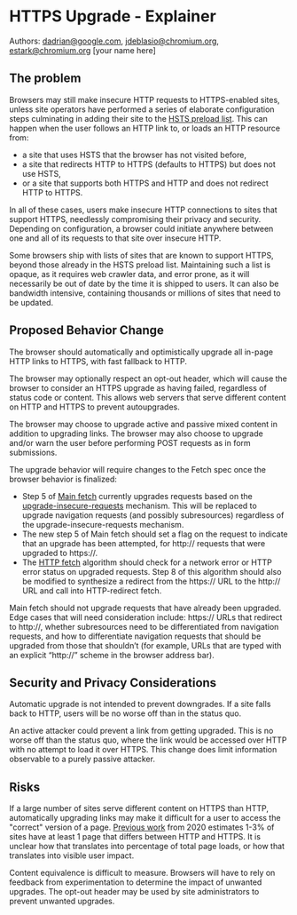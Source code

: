 # HTTPS Upgrade - Explainer

Authors: dadrian@google.com, jdeblasio@chromium.org, estark@chromium.org \[your name here]

## The problem

Browsers may still make insecure HTTP requests to HTTPS-enabled sites, unless
site operators have performed a series of elaborate configuration steps
culminating in adding their site to the [HSTS preload list][preload]. This can
happen when the user follows an HTTP link to, or loads an HTTP resource from:

* a site that uses HSTS that the browser has not visited before,
* a site that redirects HTTP to HTTPS (defaults to HTTPS) but does not use HSTS,
* or a site that supports both HTTPS and HTTP and does not redirect HTTP to HTTPS.

In all of these cases, users make insecure HTTP connections to sites that support
HTTPS, needlessly compromising their privacy and security. Depending on
configuration, a browser could initiate anywhere between one and all of its requests
to that site over insecure HTTP.

Some browsers ship with lists of sites that are known to support HTTPS, beyond
those already in the HSTS preload list. Maintaining such a list is opaque,
as it requires web crawler data, and error prone, as it will necessarily be out
of date by the time it is shipped to users. It can also be bandwidth intensive,
containing thousands or millions of sites that need to be updated.

## Proposed Behavior Change

The browser should automatically and optimistically upgrade all in-page HTTP links
to HTTPS, with fast fallback to HTTP. 

The browser may optionally respect an opt-out header, which will cause the
browser to consider an HTTPS upgrade as having failed, regardless of status code
or content. This allows web servers that serve different content on HTTP and
HTTPS to prevent autoupgrades.

The browser may choose to upgrade active and passive mixed content in addition
to upgrading links. The browser may also choose to upgrade and/or warn the user
before performing POST requests as in form submissions.

The upgrade behavior will require changes to the Fetch spec once the
browser behavior is finalized:

* Step 5 of [Main fetch](https://fetch.spec.whatwg.org/#main-fetch) currently upgrades
requests based on the
[upgrade-insecure-requests](https://w3c.github.io/webappsec-upgrade-insecure-requests/#upgrade-request)
mechanism. This will be replaced to upgrade navigation requests (and possibly subresources)
regardless of the upgrade-insecure-requests mechanism.
* The new step 5 of Main fetch should set a flag on the request to indicate that
an upgrade has been attempted, for http:// requests that were upgraded to https://.
* The [HTTP fetch](https://fetch.spec.whatwg.org/#http-fetch) algorithm should check for
a network error or HTTP error status on upgraded requests. Step 8 of this algorithm
should also be modified to synthesize a redirect from the https:// URL to the http:// URL
and call into HTTP-redirect fetch.

Main fetch should not upgrade requests that have already been upgraded. Edge cases that
will need consideration include: https:// URLs that redirect to http://, whether
subresources need to be differentiated from navigation requests, and how to differentiate
navigation requests that should be upgraded from those that shouldn’t (for example, URLs
that are typed with an explicit “http://” scheme in the browser address bar).


## Security and Privacy Considerations

Automatic upgrade is not intended to prevent downgrades. If a site falls back to
HTTP, users will be no worse off than in the status quo.

An active attacker could prevent a link from getting upgraded. This is no worse
off than the status quo, where the link would be accessed over HTTP with no
attempt to load it over HTTPS. This change does limit information observable to
a purely passive attacker.

## Risks

If a large number of sites serve different content on HTTPS than HTTP,
automatically upgrading links may make it difficult for a user to access the
"correct" version of a page. [Previous work][levin-upgrades] from 2020 estimates
1-3% of sites have at least 1 page that differs between HTTP and HTTPS. It is
unclear how that translates into percentage of total page loads, or how that
translates into visible user impact.

Content equivalence is difficult to measure. Browsers will have to rely on
feedback from experimentation to determine the impact of unwanted upgrades. The
opt-out header may be used by site administrators to prevent unwanted upgrades.

[preload]: https://hstspreload.org
[levin-upgrades]: https://www.cs.umd.edu/~dml/papers/https_tma20.pdf
